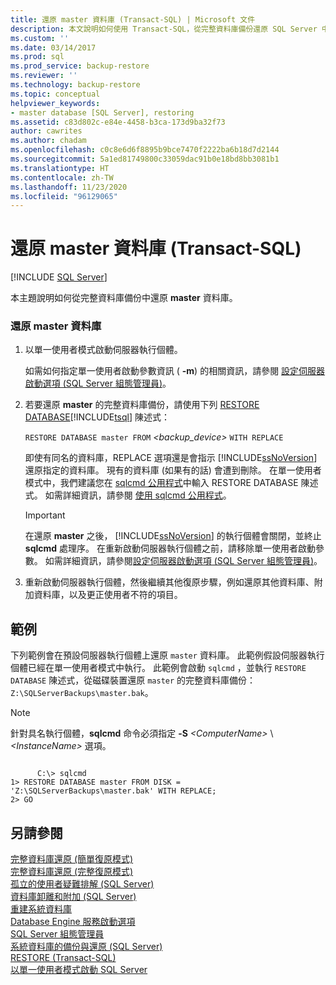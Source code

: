 ```yaml
---
title: 還原 master 資料庫 (Transact-SQL) | Microsoft 文件
description: 本文說明如何使用 Transact-SQL，從完整資料庫備份還原 SQL Server 中的 master 資料庫。
ms.custom: ''
ms.date: 03/14/2017
ms.prod: sql
ms.prod_service: backup-restore
ms.reviewer: ''
ms.technology: backup-restore
ms.topic: conceptual
helpviewer_keywords:
- master database [SQL Server], restoring
ms.assetid: c83d802c-e84e-4458-b3ca-173d9ba32f73
author: cawrites
ms.author: chadam
ms.openlocfilehash: c0c8e6d6f8895b9bce7470f2222ba6b18d7d2144
ms.sourcegitcommit: 5a1ed81749800c33059dac91b0e18bd8bb3081b1
ms.translationtype: HT
ms.contentlocale: zh-TW
ms.lasthandoff: 11/23/2020
ms.locfileid: "96129065"
---
```

# <a name="restore-the-master-database-transact-sql"></a>還原 master 資料庫 (Transact-SQL)
 [!INCLUDE [SQL Server](../../includes/applies-to-version/sqlserver.md)]

  本主題說明如何從完整資料庫備份中還原 **master** 資料庫。  
  
### <a name="to-restore-the-master-database"></a>還原 master 資料庫  
  
1.  以單一使用者模式啟動伺服器執行個體。  
  
     如需如何指定單一使用者啟動參數資訊 ( **-m**) 的相關資訊，請參閱 [設定伺服器啟動選項 &#40;SQL Server 組態管理員&#41;](../../database-engine/configure-windows/scm-services-configure-server-startup-options.md)。  
  
2.  若要還原 **master** 的完整資料庫備份，請使用下列 [RESTORE DATABASE](../../t-sql/statements/restore-statements-transact-sql.md)[!INCLUDE[tsql](../../includes/tsql-md.md)] 陳述式：  
  
     `RESTORE DATABASE master FROM`  *<backup_device>*  `WITH REPLACE`  
  
     即使有同名的資料庫，REPLACE 選項還是會指示 [!INCLUDE[ssNoVersion](../../includes/ssnoversion-md.md)] 還原指定的資料庫。 現有的資料庫 (如果有的話) 會遭到刪除。 在單一使用者模式中，我們建議您在 [sqlcmd 公用程式](../../tools/sqlcmd-utility.md)中輸入 RESTORE DATABASE 陳述式。 如需詳細資訊，請參閱 [使用 sqlcmd 公用程式](../../ssms/scripting/sqlcmd-use-the-utility.md)。  
  
    > [!IMPORTANT]  
    >  在還原 **master** 之後， [!INCLUDE[ssNoVersion](../../includes/ssnoversion-md.md)] 的執行個體會關閉，並終止 **sqlcmd** 處理序。 在重新啟動伺服器執行個體之前，請移除單一使用者啟動參數。 如需詳細資訊，請參閱[設定伺服器啟動選項 &#40;SQL Server 組態管理員&#41;](../../database-engine/configure-windows/scm-services-configure-server-startup-options.md)。  
  
3.  重新啟動伺服器執行個體，然後繼續其他復原步驟，例如還原其他資料庫、附加資料庫，以及更正使用者不符的項目。  
  
## <a name="example"></a>範例  
 下列範例會在預設伺服器執行個體上還原 `master` 資料庫。 此範例假設伺服器執行個體已經在單一使用者模式中執行。 此範例會啟動 `sqlcmd` ，並執行 `RESTORE DATABASE` 陳述式，從磁碟裝置還原 `master` 的完整資料庫備份： `Z:\SQLServerBackups\master.bak`。  
  
> [!NOTE]  
>  針對具名執行個體，**sqlcmd** 命令必須指定 **-S** _\<ComputerName>_ \\ *\<InstanceName>* 選項。  
  
```  
  
      C:\> sqlcmd  
1> RESTORE DATABASE master FROM DISK = 'Z:\SQLServerBackups\master.bak' WITH REPLACE;  
2> GO  
```  
  
## <a name="see-also"></a>另請參閱  
 [完整資料庫還原 &#40;簡單復原模式&#41;](../../relational-databases/backup-restore/complete-database-restores-simple-recovery-model.md)   
 [完整資料庫還原 &#40;完整復原模式&#41;](../../relational-databases/backup-restore/complete-database-restores-full-recovery-model.md)   
 [孤立的使用者疑難排解 &#40;SQL Server&#41;](../../sql-server/failover-clusters/troubleshoot-orphaned-users-sql-server.md)   
 [資料庫卸離和附加 &#40;SQL Server&#41;](../../relational-databases/databases/database-detach-and-attach-sql-server.md)   
 [重建系統資料庫](../../relational-databases/databases/rebuild-system-databases.md)   
 [Database Engine 服務啟動選項](../../database-engine/configure-windows/database-engine-service-startup-options.md)   
 [SQL Server 組態管理員](../../relational-databases/sql-server-configuration-manager.md)   
 [系統資料庫的備份與還原 &#40;SQL Server&#41;](../../relational-databases/backup-restore/back-up-and-restore-of-system-databases-sql-server.md)   
 [RESTORE &#40;Transact-SQL&#41;](../../t-sql/statements/restore-statements-transact-sql.md)   
 [以單一使用者模式啟動 SQL Server](../../database-engine/configure-windows/start-sql-server-in-single-user-mode.md)  
  
